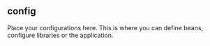 ## config
Place your configurations here. This is where you can define beans, configure libraries or the application.